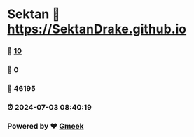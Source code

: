 # Sektan :link: https://SektanDrake.github.io 
### :page_facing_up: [10](https://SektanDrake.github.io/tag.html) 
### :speech_balloon: 0 
### :hibiscus: 46195 
### :alarm_clock: 2024-07-03 08:40:19 
### Powered by :heart: [Gmeek](https://github.com/Meekdai/Gmeek)
